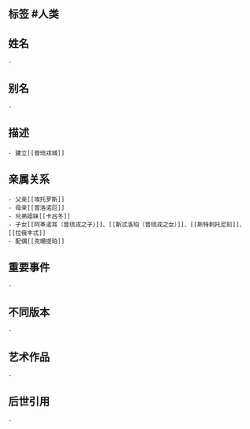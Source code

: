 ## 标签  #人类
## 姓名
	-
## 别名
	-
## 描述
	- 建立[[普琉戎城]]
## 亲属关系
	- 父亲[[埃托罗斯]]
	- 母亲[[普洛诺厄]]
	- 兄弟姐妹[[卡吕冬]]
	- 子女[[阿革诺耳（普琉戎之子）]]、[[斯忒洛珀（普琉戎之女）]]、[[斯特剌托尼刻]]、[[拉俄丰忒]]
	- 配偶[[克珊提珀]]
## 重要事件
	-
## 不同版本
	-
## 艺术作品
	-
## 后世引用
	-
